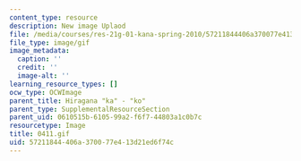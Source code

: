```yaml
---
content_type: resource
description: New image Uplaod
file: /media/courses/res-21g-01-kana-spring-2010/57211844406a370077e413d21ed6f74c_0411.gif
file_type: image/gif
image_metadata:
  caption: ''
  credit: ''
  image-alt: ''
learning_resource_types: []
ocw_type: OCWImage
parent_title: Hiragana "ka" - "ko"
parent_type: SupplementalResourceSection
parent_uid: 0610515b-6105-99a2-f6f7-44803a1c0b7c
resourcetype: Image
title: 0411.gif
uid: 57211844-406a-3700-77e4-13d21ed6f74c
---
```

